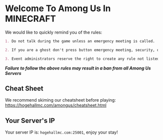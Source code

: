 # Welcome To Among Us In MINECRAFT

We would like to quickly remind you of the rules:

```md
1. Do not talk during the game unless an emergency meeting is called.

2. If you are a ghost don't press button emergency meeting, security, or admin buttons.

3. Event administrators reserve the right to create any rule not listed above.
```

***Failure to follow the above rules may result in a ban from all Among Us Servers***

## Cheat Sheet

We recommend skiming our cheatsheet before playing: https://hogehallmc.com/amongus/cheatsheet.html

## Your Server's IP

Your server IP is: `hogehallmc.com:25001`, enjoy your stay!